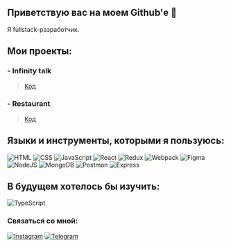 ## Приветствую вас на моем Github'е 📌

<p>Я fullstack-разработчик.</p>

## Мои проекты:
### - Infinity talk 

> [Код]()

### - Restaurant
> [Код]()


## Языки и инструменты, которыми я пользуюсь:

![HTML](https://img.shields.io/badge/-HTML5-000?style=for-the-badge&logo=html5)
![CSS](https://img.shields.io/badge/-CSS3-000?style=for-the-badge&logo=css3)
![JavaScript](https://img.shields.io/badge/-JavaScript-000?style=for-the-badge&logo=JavaScript)
![React](https://img.shields.io/badge/-React-000?style=for-the-badge&logo=React)
![Redux](https://img.shields.io/badge/-Redux-000?style=for-the-badge&logo=Redux)
![Webpack](https://img.shields.io/badge/-Webpack-000?style=for-the-badge&logo=Webpack)
![Figma](https://img.shields.io/badge/-Figma-000?style=for-the-badge&logo=Figma)
![NodeJS](https://img.shields.io/badge/-NodeJS-000?style=for-the-badge&logo=NodeJS)
![MongoDB](https://img.shields.io/badge/-MongoDB-000?style=for-the-badge&logo=MongoDB)
![Postman](https://img.shields.io/badge/-Postman-000?style=for-the-badge&logo=Postman)
![Express](https://img.shields.io/badge/-Express-000?style=for-the-badge&logo=Express)

## В будущем хотелось бы изучить:

![TypeScript](https://img.shields.io/badge/-TypeScript-000?style=for-the-badge&logo=TypeScript)

### Связаться со мной:

[![Instagram](https://img.shields.io/badge/-Instagram-000?style=for-the-badge&logo=Instagram)](http://instagram.com/thedjam)
[![Telegram](https://img.shields.io/badge/-Telegram-000?style=for-the-badge&logo=Telegram)](http://t.me/thedjam)